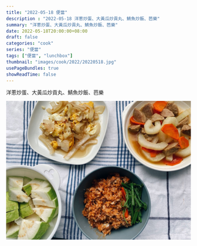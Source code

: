 ```yaml
---
title: "2022-05-18 便當"
description : "2022-05-18 洋蔥炒蛋、大黃瓜炒貢丸、鯖魚炒飯、芭樂"
summary: "洋蔥炒蛋、大黃瓜炒貢丸、鯖魚炒飯、芭樂"
date: 2022-05-18T20:00:00+08:00
draft: false
categories: "cook"
series: "便當"
tags: ["便當", "lunchbox"]
thumbnail: "images/cook/2022/20220518.jpg"
usePageBundles: true
showReadTime: false
---
```


洋蔥炒蛋、大黃瓜炒貢丸、鯖魚炒飯、芭樂

![2022-05-18 洋蔥炒蛋、大黃瓜炒貢丸、鯖魚炒飯、芭樂](20220518_bento_1.jpg)
